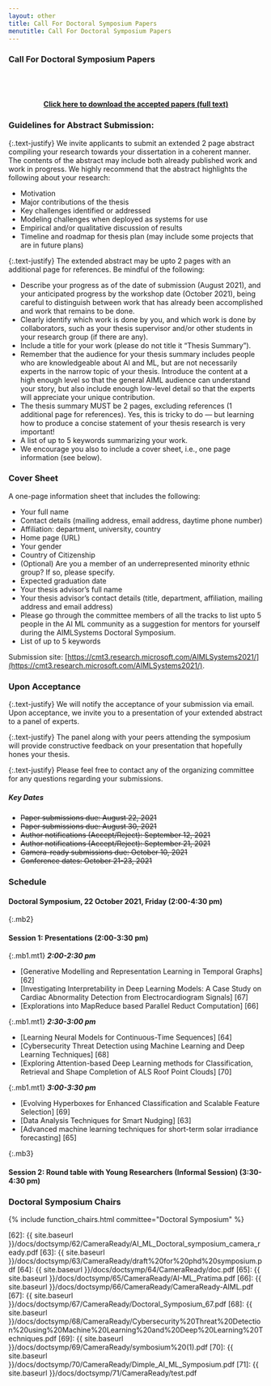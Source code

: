 ```yaml
---
layout: other
title: Call For Doctoral Symposium Papers
menutitle: Call For Doctoral Symposium Papers
---
```


### Call For Doctoral Symposium Papers

<br><br>
<div class="alert alert-secondary">
    <h4 style="color: black;text-align: center;"><a href="{{ site.baseurl }}/docs/DoctoralSyposium-CameraReadys-62-71.zip">Click here to download the accepted papers (full text)</a></h4>
</div>

### Guidelines for Abstract Submission:

{:.text-justify}
We invite applicants to submit an extended 2 page abstract compiling your research towards your dissertation in a coherent manner. The contents of the abstract may include both already published work and work in progress. We highly recommend that the abstract highlights the following about your research:



* Motivation
* Major contributions of the thesis
* Key challenges identified or addressed
* Modeling challenges when deployed as systems for use
* Empirical and/or qualitative discussion of results
* Timeline and roadmap for thesis plan (may include some projects that are in future plans)


{:.text-justify}
The extended abstract may be upto 2 pages with an additional page for references. Be mindful of the following:

* Describe your progress as of the date of submission (August 2021), and your anticipated progress by the workshop date (October 2021), being careful to distinguish between work that has already been accomplished and work that remains to be done.
* Clearly identify which work is done by you, and which work is done by collaborators, such as your thesis supervisor and/or other students in your research group (if there are any). 
* Include a title for your work (please do not title it “Thesis Summary”).
* Remember that the audience for your thesis summary includes people who are knowledgeable about AI and ML, but are not necessarily experts in the narrow topic of your thesis. Introduce the content at a high enough level so that the general AIML audience can understand your story, but also include enough low-level detail so that the experts will appreciate your unique contribution.
* The thesis summary MUST be 2 pages, excluding references (1 additional page for references). Yes, this is tricky to do — but learning how to produce a concise statement of your thesis research is very important!
* A list of up to 5 keywords summarizing your work. 
* We encourage you also to include a cover sheet, i.e., one page information (see below).


### Cover Sheet
A one-page information sheet that includes the following:

* Your full name
* Contact details (mailing address, email address, daytime phone number)
* Affiliation: department, university, country
* Home page (URL)
* Your gender
* Country of Citizenship
* (Optional) Are you a member of an underrepresented minority ethnic group? If so, please specify.
* Expected graduation date
* Your thesis advisor’s full name
* Your thesis advisor’s contact details (title, department, affiliation, mailing address and email address)
* Please go through the committee members of all the tracks to list upto 5 people in the AI ML community as a suggestion for mentors for yourself during the AIMLSystems Doctoral Symposium.
* List of up to 5 keywords 


Submission site: [https://cmt3.research.microsoft.com/AIMLSystems2021/](https://cmt3.research.microsoft.com/AIMLSystems2021/).


### Upon Acceptance

{:.text-justify}
We will notify the acceptance of your submission via email. Upon acceptance, we invite you to a presentation of your extended abstract to a panel of experts.

{:.text-justify}
The panel along with your peers attending the symposium will provide constructive feedback on your presentation that hopefully hones your thesis.

{:.text-justify}
Please feel free to contact any of the organizing committee for any questions regarding your submissions. 


##### Key Dates
* ~~Paper submissions due: August 22, 2021~~
* ~~Paper submissions due: August 30, 2021~~
* ~~Author notifications (Accept/Reject): September 12, 2021~~
* ~~Author notifications (Accept/Reject): September 21, 2021~~
* ~~Camera-ready submissions due: October 10, 2021~~
* ~~Conference dates: October 21-23, 2021~~

<a id="schedule"></a>

### Schedule

#### Doctoral Symposium, 22 October 2021, Friday (2:00-4:30 pm)

{:.mb2}
#### Session 1: Presentations (2:00-3:30 pm)

{:.mb1.mt1}
***2:00-2:30 pm***

* [Generative Modelling and Representation Learning in Temporal Graphs] [62]
* [Investigating Interpretability in Deep Learning Models: A Case Study on Cardiac Abnormality Detection from Electrocardiogram Signals] [67]
* [Explorations into MapReduce based Parallel Reduct Computation] [66]

{:.mb1.mt1}
***2:30-3:00 pm***

* [Learning Neural Models for Continuous-Time Sequences] [64]
* [Cybersecurity Threat Detection using Machine Learning and Deep Learning Techniques] [68]
* [Exploring Attention-based Deep Learning methods for Classification, Retrieval and Shape Completion of ALS Roof Point Clouds] [70]

{:.mb1.mt1}
***3:00-3:30 pm***

* [Evolving Hyperboxes for Enhanced Classification and Scalable Feature Selection] [69]
* [Data Analysis Techniques for Smart Nudging] [63]
* [Advanced machine learning techniques for short-term solar irradiance forecasting] [65]

{:.mb3}
#### Session 2: Round table with Young Researchers (Informal Session) (3:30-4:30 pm)




### Doctoral Symposium Chairs

{% include function_chairs.html committee="Doctoral Symposium" %}


[62]: {{ site.baseurl }}/docs/doctsymp/62/CameraReady/AI_ML_Doctoral_symposium_camera_ready.pdf
[63]: {{ site.baseurl }}/docs/doctsymp/63/CameraReady/draft%20for%20phd%20symposium.pdf
[64]: {{ site.baseurl }}/docs/doctsymp/64/CameraReady/doc.pdf
[65]: {{ site.baseurl }}/docs/doctsymp/65/CameraReady/AI-ML_Pratima.pdf
[66]: {{ site.baseurl }}/docs/doctsymp/66/CameraReady/CameraReady-AIML.pdf
[67]: {{ site.baseurl }}/docs/doctsymp/67/CameraReady/Doctoral_Symposium_67.pdf
[68]: {{ site.baseurl }}/docs/doctsymp/68/CameraReady/Cybersecurity%20Threat%20Detection%20using%20Machine%20Learning%20and%20Deep%20Learning%20Techniques.pdf
[69]: {{ site.baseurl }}/docs/doctsymp/69/CameraReady/symbosium%20(1).pdf
[70]: {{ site.baseurl }}/docs/doctsymp/70/CameraReady/Dimple_AI_ML_Symposium.pdf
[71]: {{ site.baseurl }}/docs/doctsymp/71/CameraReady/test.pdf